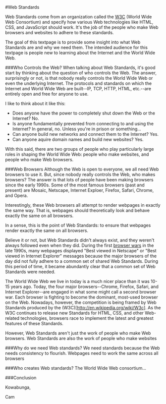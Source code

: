 #Web Standards

Web Standards come from an organization called the [W3C](http://www.w3.org/) (World Wide Web Consortium) and specify how various Web technologies like HTML, CSS, and JavaScript should work. It's the job of the people who make Web browsers and websites to adhere to these standards. 

The goal of this textpage is to provide some insight into what Web Standards are and why we need them. The intended audience for this textpage is people new to learning about the Internet and the World Wide Web.

###Who Controls the Web?
When talking about Web Standards, it's good start by thinking about the question of who controls the Web. The answer, surprisingly or not, is that nobody really controls the World Wide Web or even the underlying Internet. The protocols and standards on which the Internet and World Wide Web are built--IP, TCP, HTTP, HTML, etc.--are entirely open and free for anyone to use.

I like to think about it like this:

* Does anyone have the power to completely shut down the Web or the Internet? No.
* Is anyone fundamentally prevented from connecting to and using the Internet? In general, no. Unless you're in prison or something...
* Can anyone build new networks and connect them to the Internet? Yes.
* Can anyone aquire domain names and build new websites? Yes.

With this said, there are two groups of people who play particularly large roles in shaping the World Wide Web: people who make websites, and people who make Web browsers.

###Web Browsers
Although the Web is open to everyone, we all need Web browsers to use it. But, since nobody really controls the Web, who makes browsers? The answer is that lots of people have been making browsers since the early 1990s. Some of the most famous browsers (past and present) are Mosaic, Netscape, Internet Exploer, Firefox, Safari, Chrome, and Opera.

Interestingly, these Web browsers all attempt to render webpages in exactly the same way. That is, webpages should theoretically look and behave exactly the same on all browsers.

In a sense, this is the point of Web Standards: to ensure that webpages render exactly the same on all browsers.

Believe it or not, but Web Standards didn't always exist, and they weren't always followed even when they did. During the first [browser wars](http://en.wikipedia.org/wiki/Browser_wars) in the late 1990s, many webpages displayed "Best viewed in Netscape" or "Best viewed in Internet Explorer" messages because the major browsers of the day did not fully adhere to a common set of shared Web Standards. During this period of time, it became abundantly clear that a common set of Web Standards were needed.

The World Wide Web we live in today is a much nicer place than it was 10-15 years ago. Today, the four major browsers--Chrome, Firefox, Safari, and Internet Explorer--are engaged in what some might call a second browser war. Each browser is fighting to become the dominant, most-used browser on the Web. Nowadays, however, the competition is being framed by Web Standards produced by the (W3C)[http://en.wikipedia.org/wiki/W3c]. As the W3C continues to release new Standards for HTML, CSS, and other Web-related technologies, browsers race to implement the latest and greatest features of these Standards.

However, Web Standards aren't just the work of people who make Web browsers. Web Standards are also the work of people who make websites

###Why do we need Web standards?
We need standards because the Web needs consistency to flourish. Webpages need to work the same across all browsers

###Who creates Web standards?
The World Wide Web consortium...



###Conclusion

Kowabunga,

Cam
